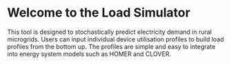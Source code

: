 # Welcome to the Load Simulator

This tool is designed to stochastically predict electricity demand in rural microgrids. Users can input individual device utilisation profiles to build load profiles from the bottom up. The profiles are simple and easy to integrate into energy system models such as HOMER and CLOVER. 
